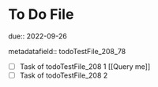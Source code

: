 # To Do File

due:: 2022-09-26

metadatafield:: todoTestFile_208\_78

- [ ] Task of todoTestFile_208 1 [[Query me]]
- [ ] Task of todoTestFile_208 2
